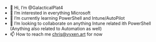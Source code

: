 - 👋 Hi, I’m @GalacticalPlat4
- 👀 I’m interested in everything Microsoft
- 🌱 I’m currently learning PowerShell and Intune/AutoPilot
- 💞️ I’m looking to collaborate on anything Intune related ith PowerShell (Anything also related to Automation as well)
- 📫 How to reach me chris@vyxen.art for now

<!---
GalacticalPlat4/GalacticalPlat4 is a ✨ special ✨ repository because its `README.md` (this file) appears on your GitHub profile.
You can click the Preview link to take a look at your changes.
--->
